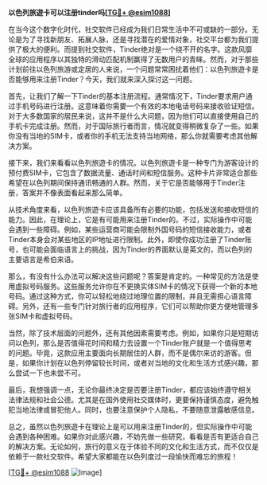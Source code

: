 **以色列旅遊卡可以注册tinder吗[[TG💪+ @esim1088](https://t.me/s/esim1088)]**

在当今这个数字化时代，社交软件已经成为我们日常生活中不可或缺的一部分。无论是为了寻找新朋友、拓展人脉，还是寻找潜在的爱情对象，社交平台都为我们提供了极大的便利。而提到社交软件，Tinder绝对是一个绕不开的名字。这款风靡全球的应用程序以其独特的滑动匹配机制赢得了无数用户的青睐。然而，对于那些计划前往以色列旅游或定居的人来说，一个问题常常困扰着他们：以色列旅遊卡是否能够用来注册Tinder？今天，我们就来深入探讨这一问题。

首先，让我们了解一下Tinder的基本注册流程。通常情况下，Tinder要求用户通过手机号码进行注册。这意味着你需要一个有效的本地电话号码来接收验证短信。对于大多数国家的居民来说，这并不是什么大问题，因为他们可以直接使用自己的手机卡完成注册。然而，对于国际旅行者而言，情况就变得稍微复杂了一些。如果你没有当地的SIM卡，或者你的手机无法支持当地网络，那么你就需要考虑其他解决方案。

接下来，我们来看看以色列旅遊卡的情况。以色列旅遊卡是一种专门为游客设计的预付费SIM卡，它包含了数据流量、通话时间和短信服务。这种卡片非常适合那些希望在以色列期间保持通讯畅通的人群。然而，关于它是否能够用于Tinder注册，答案并不像表面看起来那么简单。

从技术角度来看，以色列旅遊卡应该具备所有必要的功能，包括发送和接收短信的能力。因此，在理论上，它是有可能用来注册Tinder的。不过，实际操作中可能会遇到一些障碍。例如，某些运营商可能会限制外国号码的短信接收能力，或者Tinder本身会对某些地区的IP地址进行限制。此外，即使你成功注册了Tinder账号，也可能会面临语言上的挑战，因为Tinder的界面默认是英文的，而以色列的主要语言是希伯来语。

那么，有没有什么办法可以解决这些问题呢？答案是肯定的。一种常见的方法是使用虚拟号码服务。这些服务允许你在不更换实体SIM卡的情况下获得一个新的本地号码。通过这种方式，你可以轻松地绕过地理位置的限制，并且无需担心语言障碍。另外，还有一些专门针对旅行者的应用程序，它们可以帮助你更方便地管理多张SIM卡和虚拟号码。

当然，除了技术层面的问题外，还有其他因素需要考虑。例如，如果你只是短期访问以色列，那么是否值得花时间和精力去设置一个Tinder账户就是一个值得思考的问题。毕竟，这款应用主要面向长期居住的人群，而不是偶尔来访的游客。但是，如果你计划在以色列停留较长时间，或者对当地的文化和生活方式感兴趣，那么尝试一下也未尝不可。

最后，我想强调一点，无论你最终决定是否要注册Tinder，都应该始终遵守相关法律法规和社会公德。尤其是在国外使用社交媒体时，更要保持谨慎态度，避免触犯当地法律或冒犯他人。同时，也要注意保护个人隐私，不要随意泄露敏感信息。

总之，虽然以色列旅遊卡在理论上是可以用来注册Tinder的，但实际操作中可能会遇到各种困难。如果你对此感兴趣，不妨先做一些研究，看看是否有更适合自己的解决方案。无论如何，旅行的意义在于体验不同的文化和生活方式，而不仅仅是依赖于一款社交软件。希望大家都能在以色列度过一段愉快而难忘的旅程！

[[TG💪+ @esim1088](https://t.me/s/esim1088) ![Image](https://i.postimg.cc/4NQfJmqS/Snipaste-2025-05-13-00-14-12.png)]